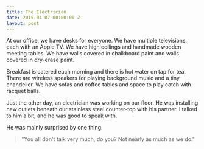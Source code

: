 ```yaml
---
title: The Electrician
date: 2015-04-07 00:00:00 Z
layout: post
---
```


At our office, we have desks for everyone. We have multiple televisions, each with an Apple TV. We have high ceilings and handmade wooden meeting tables. We have walls covered in chalkboard paint and walls covered in dry-erase paint.

Breakfast is catered each morning and there is hot water on tap for tea. There are wireless speakers for playing background music and a tiny chandelier. We have sofas and coffee tables and space to play catch with racquet balls.

Just the other day, an electrician was working on our floor. He was installing new outlets beneath our stainless steel counter-top with his partner. I talked to him a bit, and he was good to speak with.

He was mainly surprised by one thing.

> "You all don't talk very much, do you? Not nearly as much as we do."
